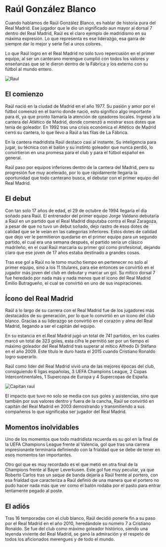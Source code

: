 # Raúl González Blanco
Cuando hablamos de Raúl González Blanco, es hablar de historia pura del Real Madrid. Ese jugador que le dio un significado aun mayor al dorsal 7 dentro del Real Madrid, Raúl es el claro ejemplo de madridismo en su máxima expresión. Lo que representa es ese liderazgo, esa garra de siempre dar lo mejor y serle fiel a unos colores.

Lo que Raúl logro en el Real Madrid no solo tuvo repercusión en el primer equipo, al ser un canterano merengue cumplió con todos los valores y enseñanzas que se le dieron dentro de la Fábrica y los externo con su fútbol al mundo entero.

![Raul](https://publish-p47754-e237306.adobeaemcloud.com/adobe/dynamicmedia/deliver/dm-aid--ce195dbc-ce77-4ba8-a644-6461959f567f/_330186261754.app.webp?preferwebp=true&width=312)

## El comienzo
Raúl nació en la ciudad de Madrid en el año 1977. Su pasión y amor por el fútbol comenzó en el barrio donde nació, esto significo algo importante para él, ya que pronto llamaría la atención de ojeadores locales. Ingresó a la cantera del Atlético de Madrid, donde comenzó a mostrar esos dotes que tenia de goleador. En 1992 tras una crisis económica el Atlético de Madrid cerró su cantera, lo que llevo a Raúl a las filas de La Fábrica.

En la cantera madridista Raúl destaco casi al instante. Su inteligencia para jugar, su técnica con el balón y su instinto goleador que nunca perdió, lo convirtieron en una promesa para el club y para el fútbol español en general.

Raúl paso por equipos inferiores dentro de la cantera del Madrid, pero su progresión fue muy acelerado, por lo que rápidamente llegaría la oportunidad que todo canterano busca, el debutar con el primer equipo del Real Madrid.

## El debut
Con tan solo 17 años de edad, el 29 de octubre de 1994 llegaría el día soñado para Raúl. El entrenador del primer equipo Jorge Valdano debutaría a Raúl en un partido que el Real Madrid disputaba contra el Real Zaragoza, a pesar de que no tuvo un debut soñado, dejo rastro de esos dotes de calidad que se le veían en las categorías inferiores. Estos dotes de calidad que dejo ver le permitieron quedarse en el primer equipo para un segundo partido, el cual era una semana después, el partido sería un clásico madrileño, en el cual Raúl marcaria su primer gol como profesional, dejando claro que ese joven de 17 años estaba destinado a grandes cosas.

Tras ese gol a Raúl no le tomo mucho tiempo en pertenecer no solo al primer equipo, sino a los 11 titulares, para ese entonces se convirtió en el jugador más joven del club en debutar y marcar un gol. Su mítico dorsal 7 fue heredado por nada más y nada menos que el icono del Real Madrid Emilio Butragueño, el cual se convirtió en uno de sus inspiraciones.

## Ícono del Real Madrid
Raúl a lo largo de su carrera con el Real Madrid fue de los jugadores más destacados de su generación, por lo que lo convirtió en un ícono del club blanco. Gracias a su liderazgo se convirtió en el corazón y alma del Real Madrid, llegando a ser el capitán del equipo.

En su estancia en el Real Madrid jugó un total de 741 partidos, en los cuales marcó un total de 323 goles, esta cifra le permitió ser por un tiempo el máximo goleador del Real Madrid tras superar al mítico Alfredo Di Stéfano en el año 2009. Este título le duro hasta el 2015 cuando Cristiano Ronaldo logro superarlo.

Raúl como líder del Real Madrid vivió una de las mejores épocas del club, consiguiendo 6 ligas españolas, 3 UEFA Champions League, 2 Copas Intercontinentales, 1 Supercopa de Europa y 4 Supercopas de España.

![Capitan raul](https://static.bongda24h.vn/medias/standard/2015/3/24/Raul.jpeg)

El impacto que tuvo no solo se media con sus goles y asistencias, sino que también por sus valores dentro y fuera de la cancha, Raúl se convirtió en capitán del Real Madrid en 2003 demostrando y transmitiendo a sus compañeros lo que significaba ser jugador del Real Madrid.

## Momentos inolvidables
Uno de los momentos que todo madridista recuerda es su gol en la final de la UEFA Champions League frente al Valencia, gol que tras una carrera impresionante terminaría definiendo con la frialdad que se debe de tener en esos momentos tan importantes.

Otro gol que es muy recordado es el que metió en otra final de la Champions frente al Bayer Leverkusen. Este gol fue muy peculiar, ya que Roberto Carlos tras un saque de banda dejaría a Raúl frente al portero, con esa frialdad que caracteriza a Raúl definió de una manera que el portero no pudo hacer nada más que ver como el balón rodaba por el pasto para entrar lentamente pegado al poste.

## El adiós
Tras 16 temporadas con el club blanco, Raúl decidió ponerle fin a su paso por el Real Madrid en el año 2010, heredándole su número 7 a Cristiano Ronaldo. Se fue del club como máximo goleador histórico, siendo una leyenda viviente del Real Madrid, se ganó la admiración y el respeto de todos los aficionados merengues y de todo el mundo.